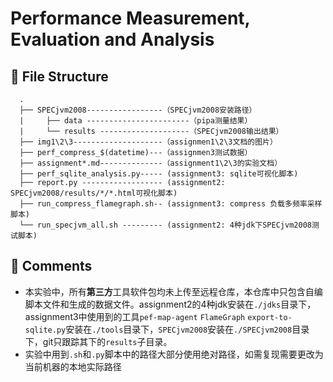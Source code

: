 # Performance Measurement, Evaluation and Analysis

## :file_folder: File Structure

```
  .  
  ├── SPECjvm2008-----------------（SPECjvm2008安装路径）  
  |     ├── data -----------------------（pipa测量结果）
  |     └── results --------------------（SPECjvm2008输出结果）
  ├── img1\2\3--------------------（assignmen1\2\3文档的图片）  
  ├── perf_compress_$(datetime)---（assignmen3测试数据）
  ├── assignment*.md--------------（assignment1\2\3的实验文档）
  ├── perf_sqlite_analysis.py----- (assignment3: sqlite可视化脚本)
  ├── report.py ------------------ (assignment2: SPECjvm2008/results/*/*.html可视化脚本)
  ├── run_compress_flamegraph.sh-- (assignment3: compress 负载多频率采样脚本)
  └── run_specjvm_all.sh --------- (assignment2: 4种jdk下SPECjvm2008测试脚本)
```

## :page_with_curl: Comments

- 本实验中，所有**第三方**工具软件包均未上传至远程仓库，本仓库中只包含自编脚本文件和生成的数据文件。assignment2的4种jdk安装在`./jdks`目录下，assignment3中使用到的工具`pef-map-agent` `FlameGraph` `export-to-sqlite.py`安装在`./tools`目录下，`SPECjvm2008`安装在`./SPECjvm2008`目录下，git只跟踪其下的`results`子目录。
- 实验中用到`.sh`和`.py`脚本中的路径大部分使用绝对路径，如需复现需要更改为当前机器的本地实际路径

